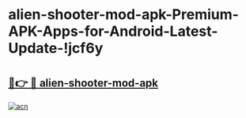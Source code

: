 # alien-shooter-mod-apk-Premium-APK-Apps-for-Android-Latest-Update-!jcf6y

# <h2><a href="https://7z3ebx.esa.edu.pl?title=alien-shooter-mod-apk&ref=jcf6y">🔗👉 🔴 alien-shooter-mod-apk</a></h2>

[![acn](https://github.com/user-attachments/assets/0f9c940e-d8b0-45ae-aac7-cd30a18b3e1c)](https://7z3ebx.esa.edu.pl?title=alien-shooter-mod-apk&ref=jcf6y)

